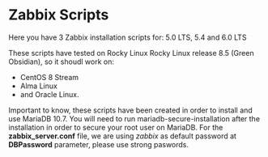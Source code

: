 # Zabbix Scripts

Here you have 3 Zabbix installation scripts for: 5.0 LTS, 5.4 and 6.0 LTS

These scripts have tested on Rocky Linux Rocky Linux release 8.5 (Green Obsidian), so it shoudl work on:

* CentOS 8 Stream
* Alma Linux 
* and Oracle Linux.

Important to know, these scripts have been created in order to install and use MariaDB 10.7. 
You will need to run mariadb-secure-installation after the installation in order to secure your root user on MariaDB.
For the **zabbix_server.conf** file, we are using *zabbix* as default password at **DBPassword** parameter, please use strong paswords.




